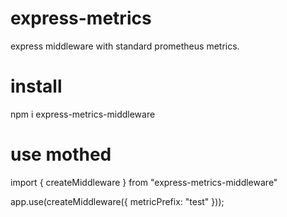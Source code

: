# express-metrics
express middleware with standard prometheus metrics.

# install
npm i express-metrics-middleware

# use mothed
import { createMiddleware } from "express-metrics-middleware"

app.use(createMiddleware({
    metricPrefix: "test"
}));